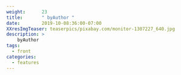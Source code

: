 ```yaml
---
weight:      23
title:       " byAuthor "
date:        2019-10-08:36:00-07:00
XXresImgTeaser: teaserpics/pixabay.com/monitor-1307227_640.jpg
description: >
    byAuthor
tags:
  - front
categories:
  - features
---
```



